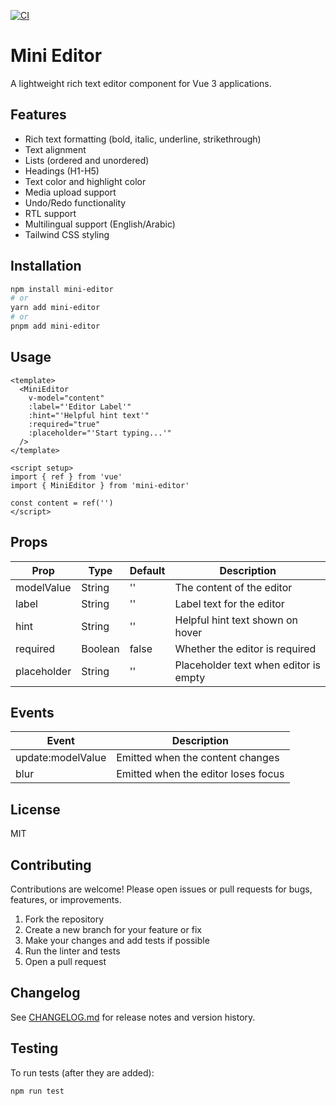 [![CI](https://github.com/heba28/mini-editor/actions/workflows/ci.yml/badge.svg)](https://github.com/heba28/mini-editor/actions)

# Mini Editor

A lightweight rich text editor component for Vue 3 applications.

## Features

- Rich text formatting (bold, italic, underline, strikethrough)
- Text alignment
- Lists (ordered and unordered)
- Headings (H1-H5)
- Text color and highlight color
- Media upload support
- Undo/Redo functionality
- RTL support
- Multilingual support (English/Arabic)
- Tailwind CSS styling

## Installation

```bash
npm install mini-editor
# or
yarn add mini-editor
# or
pnpm add mini-editor
```

## Usage

```vue
<template>
  <MiniEditor
    v-model="content"
    :label="'Editor Label'"
    :hint="'Helpful hint text'"
    :required="true"
    :placeholder="'Start typing...'"
  />
</template>

<script setup>
import { ref } from 'vue'
import { MiniEditor } from 'mini-editor'

const content = ref('')
</script>
```

## Props

| Prop | Type | Default | Description |
|------|------|---------|-------------|
| modelValue | String | '' | The content of the editor |
| label | String | '' | Label text for the editor |
| hint | String | '' | Helpful hint text shown on hover |
| required | Boolean | false | Whether the editor is required |
| placeholder | String | '' | Placeholder text when editor is empty |

## Events

| Event | Description |
|-------|-------------|
| update:modelValue | Emitted when the content changes |
| blur | Emitted when the editor loses focus |

## License

MIT 

## Contributing

Contributions are welcome! Please open issues or pull requests for bugs, features, or improvements.

1. Fork the repository
2. Create a new branch for your feature or fix
3. Make your changes and add tests if possible
4. Run the linter and tests
5. Open a pull request

## Changelog

See [CHANGELOG.md](./CHANGELOG.md) for release notes and version history.

## Testing

To run tests (after they are added):

```bash
npm run test
``` 


